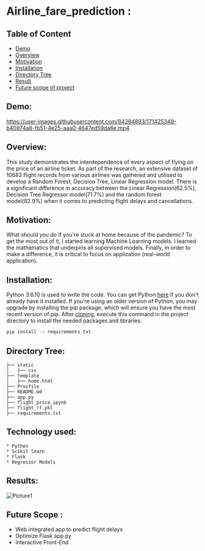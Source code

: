 # Airline_fare_prediction :
## Table of Content
  * [Demo](#demo)
  * [Overview](#overview)
  * [Motivation](#motivation)
  * [Installation](#installation)
  * [Directory Tree](#directory-tree)
  * [Result](#result)
  * [Future scope of project](#future-scope)
 ## Demo:
https://user-images.githubusercontent.com/84284893/171425349-b40874a8-fb51-4e25-aaa0-4647ed59da6e.mp4
## Overview:
 This study demonstrates the interdependence of every aspect of flying on the price of an airline ticket. As part of the research, an extensive dataset of 10683 flight records from various airlines was gathered and utilised to develop a Random Forest, Decision Tree, Linear Regression model. There is a significant difference in accuracy between the Linear Regression(62.5%), Decision Tree Regressor model(71.7%) and the random forest model(82.9%) when it comes to predicting flight delays and cancellations.
## Motivation:
What should you do if you're stuck at home because of the pandemic? To get the most out of it, I started learning Machine Learning models. I learned the mathematics that underpins all supervised models. Finally, in order to make a difference, it is critical to focus on application (real-world application).
## Installation:
Python 3.6.10 is used to write the code. You can get Python [here](https://www.python.org/downloads/) if you don't already have it installed. If you're using an older version of Python, you may upgrade by installing the pip package, which will ensure you have the most recent version of pip. After [cloning](https://www.howtogeek.com/451360/how-to-clone-a-github-repository/), execute this command in the project directory to install the needed packages and libraries:
```bash
pip install -r requirements.txt
```
## Directory Tree:
```
├── static 
│   ├── css
├── template
│   ├── home.html
├── Procfile
├── README.md
├── app.py
├── flight_price.ipynb
├── flight_rf.pkl
├── requirements.txt
```
## Technology used:
```
* Python
* Scikit learn
* Flask
* Regressor Models 
```
## Results:
![Picture1](https://user-images.githubusercontent.com/84284893/171424984-8aa7eee3-5e2b-49ec-b22a-0648b192d182.png)
## Future Scope :
* Web integrated app to predict flight delays
* Optimize Flask app.py
* Interactive Front-End 


 
